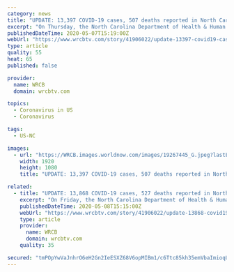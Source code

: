 ```yaml
---
category: news
title: "UPDATE: 13,397 COVID-19 cases, 507 deaths reported in North Carolina"
excerpt: "On Thursday, the North Carolina Department of Health & Human Services reported 13,397 confirmed COVID-19 cases statewide and 507 deaths. In the state, 171,328 tests have been completed and 525 people are currently hospitalized."
publishedDateTime: 2020-05-07T15:19:00Z
webUrl: "https://www.wrcbtv.com/story/41906022/update-13397-covid19-cases-507-deaths-reported-in-north-carolina"
type: article
quality: 55
heat: 65
published: false

provider:
  name: WRCB
  domain: wrcbtv.com

topics:
  - Coronavirus in US
  - Coronavirus

tags:
  - US-NC

images:
  - url: "https://WRCB.images.worldnow.com/images/19267445_G.jpeg?lastEditedDate=1584452742000"
    width: 1920
    height: 1080
    title: "UPDATE: 13,397 COVID-19 cases, 507 deaths reported in North Carolina"

related:
  - title: "UPDATE: 13,868 COVID-19 cases, 527 deaths reported in North Carolina"
    excerpt: "On Friday, the North Carolina Department of Health & Human Services reported 13,868 confirmed COVID-19 cases statewide and 527 deaths. In the state, 178,613 tests have been completed and 515 people are currently hospitalized."
    publishedDateTime: 2020-05-08T15:15:00Z
    webUrl: "https://www.wrcbtv.com/story/41906022/update-13868-covid19-cases-527-deaths-reported-in-north-carolina"
    type: article
    provider:
      name: WRCB
      domain: wrcbtv.com
    quality: 35

secured: "tmPOpYwVaJnhrO6eH2Gn2IeESXZ68V6opMIBm1/c6Ttc85kh35emVbaImioqUabKRWVDjLijaEh9dry2dIZwmGY3fr3ORqvecU+aAPCkHVbfjnH5eTBn8ikH4TpZYrqWAQiXJUz+vn9+WzA1BGdPfDjooH4vQQz0UrrSh+liMLqaE2AdyVMvZkaz6mE5cW1Cd1SgvZuEACxhB1U9Mbt4YVlRFQA1X68PmPaZPrqoHJ38nrpXJLLAiaKO3m8+FrjZdpEe9mXzNfETixh9yzJPsg8H2ck/nYtgB5d1a9KyYQcpnQm9QblL3Px/ghq/zeFMmiZ0S0YkDjm3RuMrbeJtXjI4CZ4WCja2LoaU5X2HTJge1LNPn67ge+I2UHds46RtLe1IhR4dlNoo0JA9tmWq7/wZgkNK+d3pV75VT2rGycxgpzsW+xnc0sDwHN9uv7WUlczE92ymAOXoDzKk0E9bws7LFQURRm4x9Vm6AG3+PbA=;pk6Iay9juFSkCdqdetzwsA=="
---
```


